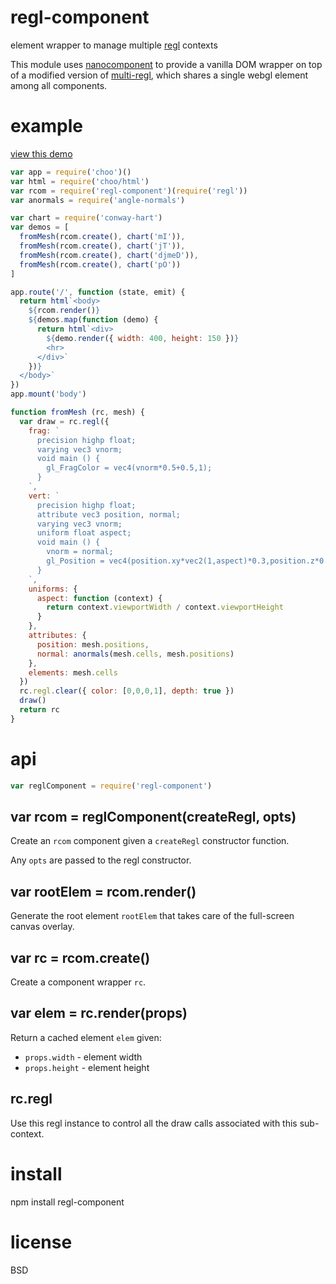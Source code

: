 # regl-component

element wrapper to manage multiple [regl][] contexts

This module uses [nanocomponent][] to provide a vanilla DOM wrapper on top of a
modified version of [multi-regl][], which shares a single webgl element among
all components.

[regl]: http://regl.party
[nanocomponent]: https://npmjs.com/package/nanocomponent
[multi-regl]: https://npmjs.com/package/multi-regl

# example

[view this demo](https://substack.neocities.org/example/regl-component.html)

``` js
var app = require('choo')()
var html = require('choo/html')
var rcom = require('regl-component')(require('regl'))
var anormals = require('angle-normals')

var chart = require('conway-hart')
var demos = [
  fromMesh(rcom.create(), chart('mI')),
  fromMesh(rcom.create(), chart('jT')),
  fromMesh(rcom.create(), chart('djmeD')),
  fromMesh(rcom.create(), chart('pO'))
]

app.route('/', function (state, emit) {
  return html`<body>
    ${rcom.render()}
    ${demos.map(function (demo) {
      return html`<div>
        ${demo.render({ width: 400, height: 150 })}
        <hr>
      </div>`
    })}
  </body>`
})
app.mount('body')

function fromMesh (rc, mesh) {
  var draw = rc.regl({
    frag: `
      precision highp float;
      varying vec3 vnorm;
      void main () {
        gl_FragColor = vec4(vnorm*0.5+0.5,1);
      }
    `,
    vert: `
      precision highp float;
      attribute vec3 position, normal;
      varying vec3 vnorm;
      uniform float aspect;
      void main () {
        vnorm = normal;
        gl_Position = vec4(position.xy*vec2(1,aspect)*0.3,position.z*0.1+0.1,1);
      }
    `,
    uniforms: {
      aspect: function (context) {
        return context.viewportWidth / context.viewportHeight
      }
    },
    attributes: {
      position: mesh.positions,
      normal: anormals(mesh.cells, mesh.positions)
    },
    elements: mesh.cells
  })
  rc.regl.clear({ color: [0,0,0,1], depth: true })
  draw()
  return rc
}
```

# api

``` js
var reglComponent = require('regl-component')
```

## var rcom = reglComponent(createRegl, opts)

Create an `rcom` component given a `createRegl` constructor function.

Any `opts` are passed to the regl constructor.

## var rootElem = rcom.render()

Generate the root element `rootElem` that takes care of the full-screen canvas
overlay.

## var rc = rcom.create()

Create a component wrapper `rc`.

## var elem = rc.render(props)

Return a cached element `elem` given:

* `props.width` - element width
* `props.height` - element height

## rc.regl

Use this regl instance to control all the draw calls associated with this
sub-context.

# install

npm install regl-component

# license

BSD
